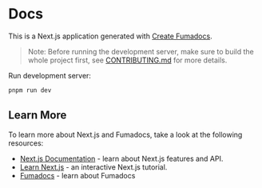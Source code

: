 # Docs

This is a Next.js application generated with
[Create Fumadocs](https://github.com/fuma-nama/fumadocs).

> Note: Before running the development server, make sure to build the whole project first, see [CONTRIBUTING.md](../../CONTRIBUTING.md) for more details.

Run development server:

```bash
pnpm run dev
```

## Learn More

To learn more about Next.js and Fumadocs, take a look at the following
resources:

- [Next.js Documentation](https://nextjs.org/docs) - learn about Next.js
  features and API.
- [Learn Next.js](https://nextjs.org/learn) - an interactive Next.js tutorial.
- [Fumadocs](https://fumadocs.vercel.app) - learn about Fumadocs

